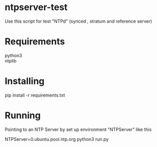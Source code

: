 # ntpserver-test
Use this script for test "NTPd" (synced , stratum and reference server) 

# Requirements
python3<br>
ntplib

# Installing
pip install -r requirements.txt

# Running
Pointing to an NTP Server by set up environment "NTPServer"  like this

NTPServer=0.ubuntu.pool.ntp.org python3 run.py
